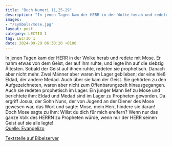 ```yaml
---
title: "Buch Numeri 11,25-29"
description: "In jenen Tagen kam der HERR in der Wolke herab und redete mit Mose. Er nahm etwas von dem Geist, der auf ihm ruhte, und legte ihn auf die siebzig Ältesten. Sobald der Geist auf ihnen ruhte, redeten sie prophetisch. Danach aber nicht mehr. Zwei Männer aber waren im Lager geblieben...."
images:
- "/symbols/mose.jpg"
layout: post
category: LECTIO 1
tag: LECTIO 1
date: 2024-09-29 06:30:20 +0100
---
```

In jenen Tagen kam der HERR in der Wolke herab und redete mit Mose. Er nahm etwas von dem Geist, der auf ihm ruhte, und legte ihn auf die siebzig Ältesten. Sobald der Geist auf ihnen ruhte, redeten sie prophetisch. Danach aber nicht mehr.
Zwei Männer aber waren im Lager geblieben; der eine hieß Eldad, der andere Medad.<!--more--> Auch über sie kam der Geist. Sie gehörten zu den Aufgezeichneten, waren aber nicht zum Offenbarungszelt hinausgegangen. Auch sie redeten prophetisch im Lager.
Ein junger Mann lief zu Mose und berichtete ihm: Eldad und Medad sind im Lager zu Propheten geworden.
Da ergriff Josua, der Sohn Nuns, der von Jugend an der Diener des Mose gewesen war, das Wort und sagte: Mose, mein Herr, hindere sie daran!
Doch Mose sagte zu ihm: Willst du dich für mich ereifern? Wenn nur das ganze Volk des HERRN zu Propheten würde, wenn nur der HERR seinen Geist auf sie alle legte!<br>
[Quelle: Evangelizo](https://evangeliumtagfuertag.org/DE/gospel)

[Textstelle auf Bibelserver](https://www.bibleserver.com/EU/4.Mose11,25-29)
